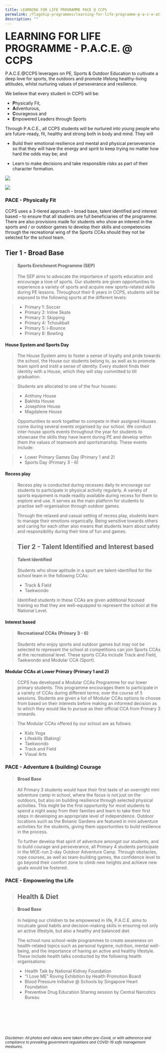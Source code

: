 ```yaml
---
title: LEARNING FOR LIFE PROGRAMME PACE @ CCPS
permalink: /flagship-programmes/learning-for-life-programme-p-a-c-e-at-ccps
description: ""
---
```

**<font size=6>LEARNING FOR LIFE PROGRAMME - P.A.C.E. @ CCPS
</font>**

P.A.C.E.@CCPS leverages on PE, Sports & Outdoor Education to cultivate a deep love for sports, the outdoors and promote lifelong healthy-living attitudes, whilst nurturing values of perseverance and resilience.  
  
We believe that every student in CCPS will be:  

*   **P**hysically Fit,
*   **A**dventurous,
*   **C**ourageous and
*   **E**mpowered Leaders through Sports

  
Through P.A.C.E., all CCPS students will be nurtured into young people who are future-ready, fit, healthy and strong both in body and mind. They will  
  

*   Build their emotional resilience and mental and physical perseverance so that they will have the energy and spirit to keep trying no matter how hard the odds may be; and

*   Learn to make decisions and take responsible risks as part of their character formation.

![](/images/Flagship%20Programmes/LLP%201.jpg)

![](/images/Flagship%20Programmes/LLP%202.png)

### PACE - Physically Fit

  
CCPS uses a 3-tiered approach – broad base, talent identified and interest based – to ensure that all students are full beneficiaries of the programme. There are also provisions made for students who show an interest in the sports and / or outdoor games to develop their skills and competencies through the recreational wing of the Sports CCAs should they not be selected for the school team.  
  

**Tier 1 - Broad Base**
-----------------------

> #### Sports Enrichment Programme (SEP)
> 
> The SEP aims to advocate the importance of sports education and encourage a love of sports. Our students are given opportunities to experience a variety of sports and acquire new sports-related skills during PE lessons. Throughout their 6 years in CCPS, students will be exposed to the following sports at the different levels:

  

> *   Primary 1: Soccer
> *   Primary 2: Inline Skate
> *   Primary 3: Skipping
> *   Primary 4: Tchoukball
> *   Primary 5: i-Bounce
> *   Primary 6: Bowling

  

#### House System and Sports Day

> The House System aims to foster a sense of loyalty and pride towards the school, the House our students belong to, as well as to promote team spirit and instil a sense of identity. Every student finds their identity with a House, which they will stay committed to till graduation.

  

> Students are allocated to one of the four houses:

> *   Anthony House
> *   Bakhita House
> *   Josephine House
> *   Magdalene House

  

> Opportunities to work together to compete in their assigned Houses come during several events organised by our school. We conduct inter-house sports events throughout the year for students to showcase the skills they have learnt during PE and develop within them the values of teamwork and sportsmanship. These events include:

  

> *   Lower Primary Games Day (Primary 1 and 2)
> *   Sports Day (Primary 3 - 6)

  

#### Recess play

> Recess play is conducted during recesses daily to encourage our students to participate in physical activity regularly. A variety of sports equipment is made readily available during recess for them to explore and use. It serves as the main platform for students to practise self-organisation through outdoor games.

  

> Through the relaxed and casual setting of recess play, students learn to manage their emotions organically. Being sensitive towards others and caring for each other also means that students learn about safety and responsibility during their time of fun and games.

  

> Tier 2 - Talent Identified and Interest based
> ---------------------------------------------

  

> #### **Talent Identified**
> 
> Students who show aptitude in a sport are talent-identified for the school team in the following CCAs:  
> 
> *   Track & Field
> *   Taekwondo

  

> Identified students in these CCAs are given additional focused training so that they are well-equipped to represent the school at the National Level.

  

#### **Interest based**

  

> #### Recreational CCAs (Primary 3 - 6)
> 
> Students who enjoy sports and outdoor games but may not be selected to represent the school at competitions can join Sports CCAs at the recreational level. These sports CCAs include Track and Field, Taekwondo and Modular CCA (Sport).

  

#### Modular CCAs at Lower Primary (Primary 1 and 2)

> CCPS has developed a Modular CCAs Programme for our lower primary students. This programme encourages them to participate in a variety of CCAs during different terms; over the course of 5 sessions. Students are given a list of Modular CCAs options to choose from based on their interests before making an informed decision as to which they would like to pursue as their official CCA from Primary 3 onwards.

  

> The Modular CCAs offered by our school are as follows:

> *   Kids Yoga
> *   Lifeskills (Baking)
> *   Taekwondo
> *   Track and Field
> *   Visual Arts

  

### PACE - Adventure & (building) Courage

  

> #### Broad Base

> All Primary 3 students would have their first taste of an overnight mini adventure camp in school, where the focus is not just on the outdoors, but also on building resilience through selected physical activities. This might be the first opportunity for most students to spend a night away from their families and learn to take their first steps in developing an appropriate level of independence. Outdoor locations such as the Botanic Gardens are featured in mini adventure activities for the students, giving them opportunities to build resilience in the process.  
>   
> To further develop that spirit of adventure amongst our students, and to build courage and perseverance, all Primary 4 students participate in the MOE-run 2-day Outdoor Adventure Camp. Through obstacles, rope courses, as well as team-building games, the confidence level to go beyond their comfort zone to climb new heights and achieve new goals would be fostered.

  

### PACE \- Empowering the Life

  

> Health & Diet
> -------------

  

> #### Broad Base

> In helping our children to be empowered in life, P.A.C.E. aims to inculcate good habits and decision-making skills in ensuring not only an active lifestyle, but also a healthy and balanced diet.  
>   
> The school runs school-wide programmes to create awareness on health-related topics such as personal hygiene, nutrition, mental well-being, and the importance of having an active and healthy lifestyle. These include health talks conducted by the following health organisations:

  

> *   Health Talk by National Kidney Foundation
> *   “I Love ME” Roving Exhibition by Health Promotion Board
> *   Blood Pressure Initiative @ Schools by Singapore Heart Foundation
> *   Preventive Drug Education Sharing session by Central Narcotics Bureau
> 



<br><br><br><br><br><br>
<sup>_Disclaimer: All photos and videos were taken either pre-Covid, or with adherence and compliance to prevailing government regulations and COVID-19 safe management measures._</sup>

